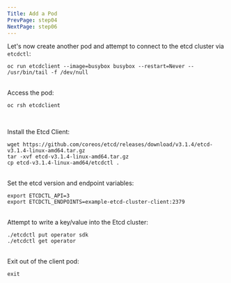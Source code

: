 ```yaml
---
Title: Add a Pod
PrevPage: step04
NextPage: step06
---
```


Let's now create another pod and attempt to connect to the etcd cluster via `etcdctl`:

```execute-1
oc run etcdclient --image=busybox busybox --restart=Never -- /usr/bin/tail -f /dev/null
```
<br>
Access the pod:

```execute-2
oc rsh etcdclient
```
<br>

Install the Etcd Client:

```execute-2
wget https://github.com/coreos/etcd/releases/download/v3.1.4/etcd-v3.1.4-linux-amd64.tar.gz
tar -xvf etcd-v3.1.4-linux-amd64.tar.gz
cp etcd-v3.1.4-linux-amd64/etcdctl .
```
<br>
Set the etcd version and endpoint variables:

```execute-2
export ETCDCTL_API=3
export ETCDCTL_ENDPOINTS=example-etcd-cluster-client:2379
```
<br>
Attempt to write a key/value into the Etcd cluster:

```execute-2
./etcdctl put operator sdk
./etcdctl get operator
```
<br>
Exit out of the client pod:

```execute-2
exit
```
